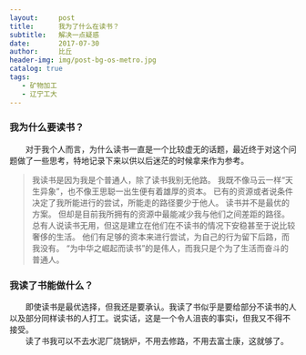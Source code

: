 ```yaml
---
layout:     post
title:      我为了什么在读书？
subtitle:   解决一点疑惑
date:       2017-07-30
author:     比丘
header-img: img/post-bg-os-metro.jpg
catalog: true
tags:
   - 矿物加工
   - 辽宁工大
---  
```


### 我为什么要读书？
　　对于我个人而言，为什么读书一直是一个比较虚无的话题，最近终于对这个问题做了一些思考，特地记录下来以供以后迷茫的时候拿来作为参考。  
>我读书是因为我是个普通人，除了读书我别无他路。
>我既不像马云一样“天生异象”，也不像王思聪一出生便有着雄厚的资本。
>已有的资源或者说条件决定了我所能进行的尝试，所能走的路径要少于他人。
>读书并不是最优的方案。
>但却是目前我所拥有的资源中最能减少我与他们之间差距的路径。
>总有人说读书无用，但这是建立在他们在不读书的情况下安稳甚至于说比较奢侈的生活。
>他们有足够的资本来进行尝试，为自己的行为留下后路，而我没有。
>“为中华之崛起而读书”的是伟人，而我只是个为了生活而奋斗的普通人。
  
### 我读了书能做什么？
　　即使读书是最优选择，但我还是要承认。我读了书似乎是要给部分不读书的人以及部分同样读书的人打工。说实话，这是一个令人沮丧的事实i，但我又不得不接受。  
　　读了书我可以不去水泥厂烧锅炉，不用去修路，不用去富士康，这就够了。
　　
